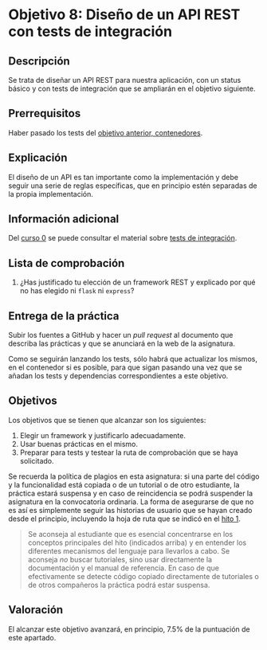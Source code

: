 # Objetivo 8: Diseño de un API REST con tests de integración

## Descripción

Se trata de diseñar un API REST para nuestra aplicación, con un status básico y
con tests de integración que se ampliarán en el objetivo siguiente.

## Prerrequisitos

Haber pasado los tests del [objetivo anterior, contenedores](7.Servicios.md).

## Explicación

El diseño de un API es tan importante como la implementación y debe seguir una
serie de reglas específicas, que en principio estén separadas de la propia
implementación.

## Información adicional

Del [curso 0](https://jj.github.io/curso-tdd) se puede consultar el
material
sobre
[tests de integración](https://jj.github.io/curso-tdd/temas/integraci%C3%B3n.html).

## Lista de comprobación

1. ¿Has justificado tu elección de un framework REST y explicado por qué no has
   elegido ni `flask` ni `express`?

## Entrega de la práctica

Subir los fuentes a GitHub y hacer un *pull request* al documento que
describa las prácticas y que se anunciará en la web de la
asignatura.

Como se seguirán lanzando los tests, sólo habrá que actualizar los mismos, en el
contenedor si es posible, para que sigan pasando una vez que se añadan los tests
y dependencias correspondientes a este objetivo.

## Objetivos

Los objetivos que se tienen que alcanzar son los siguientes:

1. Elegir un framework y justificarlo adecuadamente.
2. Usar buenas prácticas en el mismo.
3. Preparar para tests y testear la ruta de comprobación que se haya solicitado.

Se recuerda la política de plagios en esta asignatura: si una parte
del código y la funcionalidad está copiada o de un tutorial o de otro
estudiante, la práctica estará suspensa y en caso de reincidencia se
podrá suspender la asignatura en la convocatoria ordinaria. La forma
de asegurarse de que no es así es simplemente seguir las historias de
usuario que se hayan creado desde el principio, incluyendo la hoja de
ruta que se indicó en el [hito 1](1.Infraestructura.md).

> Se aconseja al estudiante que es esencial concentrarse en los conceptos
> principales del hito (indicados arriba) y en entender los diferentes
> mecanismos del lenguaje para llevarlos a cabo. Se aconseja *no* buscar
> tutoriales, sino usar directamente la documentación y el manual de
> referencia. En caso de que efectivamente se detecte código copiado
> directamente de tutoriales o de otros compañeros la práctica podrá estar
> suspensa.

## Valoración

El alcanzar este objetivo avanzará, en principio, 7.5% de la puntuación de este
apartado.
